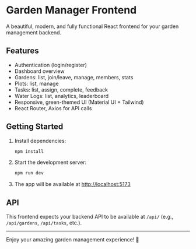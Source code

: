 # Garden Manager Frontend

A beautiful, modern, and fully functional React frontend for your garden management backend.

## Features
- Authentication (login/register)
- Dashboard overview
- Gardens: list, join/leave, manage, members, stats
- Plots: list, manage
- Tasks: list, assign, complete, feedback
- Water Logs: list, analytics, leaderboard
- Responsive, green-themed UI (Material UI + Tailwind)
- React Router, Axios for API calls

## Getting Started
1. Install dependencies:
   ```sh
   npm install
   ```
2. Start the development server:
   ```sh
   npm run dev
   ```
3. The app will be available at [http://localhost:5173](http://localhost:5173)

## API
This frontend expects your backend API to be available at `/api/` (e.g., `/api/gardens`, `/api/tasks`, etc.).

---

Enjoy your amazing garden management experience! 🌱
